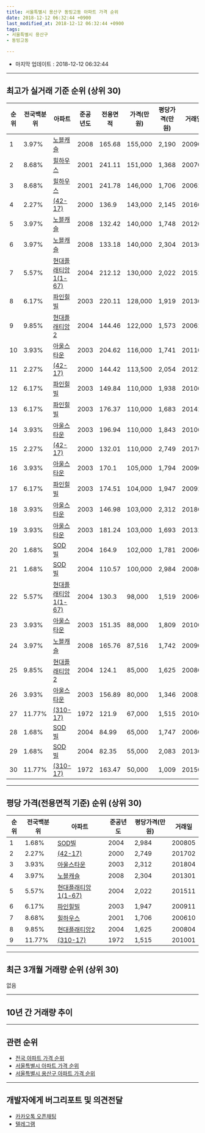 ```yaml
---
title: 서울특별시 용산구 동빙고동 아파트 가격 순위
date: 2018-12-12 06:32:44 +0900
last_modified_at: 2018-12-12 06:32:44 +0900
tags:
- 서울특별시 용산구
- 동빙고동

---
```


* 마지막 업데이트 : 2018-12-12 06:32:44

---

## 최고가 실거래 기준 순위 (상위 30)


|순위|전국백분위|아파트|준공년도|전용면적|가격(만원)|평당가격(만원)|거래일|
|---|---|---|---|---|---|---|---|
|1|3.97%|[노블캐슬](https://search.naver.com/search.naver?query=%EC%84%9C%EC%9A%B8%ED%8A%B9%EB%B3%84%EC%8B%9C+%EC%9A%A9%EC%82%B0%EA%B5%AC+%EB%8F%99%EB%B9%99%EA%B3%A0%EB%8F%99+%EB%85%B8%EB%B8%94%EC%BA%90%EC%8A%AC)|2008|165.68|155,000|2,190|200907|
|2|8.68%|[힐하우스](https://search.naver.com/search.naver?query=%EC%84%9C%EC%9A%B8%ED%8A%B9%EB%B3%84%EC%8B%9C+%EC%9A%A9%EC%82%B0%EA%B5%AC+%EB%8F%99%EB%B9%99%EA%B3%A0%EB%8F%99+%ED%9E%90%ED%95%98%EC%9A%B0%EC%8A%A4)|2001|241.11|151,000|1,368|200703|
|3|8.68%|[힐하우스](https://search.naver.com/search.naver?query=%EC%84%9C%EC%9A%B8%ED%8A%B9%EB%B3%84%EC%8B%9C+%EC%9A%A9%EC%82%B0%EA%B5%AC+%EB%8F%99%EB%B9%99%EA%B3%A0%EB%8F%99+%ED%9E%90%ED%95%98%EC%9A%B0%EC%8A%A4)|2001|241.78|146,000|1,706|200610|
|4|2.27%|[(42-17)](https://search.naver.com/search.naver?query=%EC%84%9C%EC%9A%B8%ED%8A%B9%EB%B3%84%EC%8B%9C+%EC%9A%A9%EC%82%B0%EA%B5%AC+%EB%8F%99%EB%B9%99%EA%B3%A0%EB%8F%99+%2842-17%29)|2000|136.9|143,000|2,145|201607|
|5|3.97%|[노블캐슬](https://search.naver.com/search.naver?query=%EC%84%9C%EC%9A%B8%ED%8A%B9%EB%B3%84%EC%8B%9C+%EC%9A%A9%EC%82%B0%EA%B5%AC+%EB%8F%99%EB%B9%99%EA%B3%A0%EB%8F%99+%EB%85%B8%EB%B8%94%EC%BA%90%EC%8A%AC)|2008|132.42|140,000|1,748|201209|
|6|3.97%|[노블캐슬](https://search.naver.com/search.naver?query=%EC%84%9C%EC%9A%B8%ED%8A%B9%EB%B3%84%EC%8B%9C+%EC%9A%A9%EC%82%B0%EA%B5%AC+%EB%8F%99%EB%B9%99%EA%B3%A0%EB%8F%99+%EB%85%B8%EB%B8%94%EC%BA%90%EC%8A%AC)|2008|133.18|140,000|2,304|201301|
|7|5.57%|[현대플래티앙1(1-67)](https://search.naver.com/search.naver?query=%EC%84%9C%EC%9A%B8%ED%8A%B9%EB%B3%84%EC%8B%9C+%EC%9A%A9%EC%82%B0%EA%B5%AC+%EB%8F%99%EB%B9%99%EA%B3%A0%EB%8F%99+%ED%98%84%EB%8C%80%ED%94%8C%EB%9E%98%ED%8B%B0%EC%95%991%281-67%29)|2004|212.12|130,000|2,022|201511|
|8|6.17%|[파인힐빌](https://search.naver.com/search.naver?query=%EC%84%9C%EC%9A%B8%ED%8A%B9%EB%B3%84%EC%8B%9C+%EC%9A%A9%EC%82%B0%EA%B5%AC+%EB%8F%99%EB%B9%99%EA%B3%A0%EB%8F%99+%ED%8C%8C%EC%9D%B8%ED%9E%90%EB%B9%8C)|2003|220.11|128,000|1,919|201305|
|9|9.85%|[현대플래티앙2](https://search.naver.com/search.naver?query=%EC%84%9C%EC%9A%B8%ED%8A%B9%EB%B3%84%EC%8B%9C+%EC%9A%A9%EC%82%B0%EA%B5%AC+%EB%8F%99%EB%B9%99%EA%B3%A0%EB%8F%99+%ED%98%84%EB%8C%80%ED%94%8C%EB%9E%98%ED%8B%B0%EC%95%992)|2004|144.46|122,000|1,573|200611|
|10|3.93%|[아울스타운](https://search.naver.com/search.naver?query=%EC%84%9C%EC%9A%B8%ED%8A%B9%EB%B3%84%EC%8B%9C+%EC%9A%A9%EC%82%B0%EA%B5%AC+%EB%8F%99%EB%B9%99%EA%B3%A0%EB%8F%99+%EC%95%84%EC%9A%B8%EC%8A%A4%ED%83%80%EC%9A%B4)|2003|204.62|116,000|1,741|201103|
|11|2.27%|[(42-17)](https://search.naver.com/search.naver?query=%EC%84%9C%EC%9A%B8%ED%8A%B9%EB%B3%84%EC%8B%9C+%EC%9A%A9%EC%82%B0%EA%B5%AC+%EB%8F%99%EB%B9%99%EA%B3%A0%EB%8F%99+%2842-17%29)|2000|144.42|113,500|2,054|201210|
|12|6.17%|[파인힐빌](https://search.naver.com/search.naver?query=%EC%84%9C%EC%9A%B8%ED%8A%B9%EB%B3%84%EC%8B%9C+%EC%9A%A9%EC%82%B0%EA%B5%AC+%EB%8F%99%EB%B9%99%EA%B3%A0%EB%8F%99+%ED%8C%8C%EC%9D%B8%ED%9E%90%EB%B9%8C)|2003|149.84|110,000|1,938|201005|
|13|6.17%|[파인힐빌](https://search.naver.com/search.naver?query=%EC%84%9C%EC%9A%B8%ED%8A%B9%EB%B3%84%EC%8B%9C+%EC%9A%A9%EC%82%B0%EA%B5%AC+%EB%8F%99%EB%B9%99%EA%B3%A0%EB%8F%99+%ED%8C%8C%EC%9D%B8%ED%9E%90%EB%B9%8C)|2003|176.37|110,000|1,683|201410|
|14|3.93%|[아울스타운](https://search.naver.com/search.naver?query=%EC%84%9C%EC%9A%B8%ED%8A%B9%EB%B3%84%EC%8B%9C+%EC%9A%A9%EC%82%B0%EA%B5%AC+%EB%8F%99%EB%B9%99%EA%B3%A0%EB%8F%99+%EC%95%84%EC%9A%B8%EC%8A%A4%ED%83%80%EC%9A%B4)|2003|196.94|110,000|1,843|201006|
|15|2.27%|[(42-17)](https://search.naver.com/search.naver?query=%EC%84%9C%EC%9A%B8%ED%8A%B9%EB%B3%84%EC%8B%9C+%EC%9A%A9%EC%82%B0%EA%B5%AC+%EB%8F%99%EB%B9%99%EA%B3%A0%EB%8F%99+%2842-17%29)|2000|132.01|110,000|2,749|201702|
|16|3.93%|[아울스타운](https://search.naver.com/search.naver?query=%EC%84%9C%EC%9A%B8%ED%8A%B9%EB%B3%84%EC%8B%9C+%EC%9A%A9%EC%82%B0%EA%B5%AC+%EB%8F%99%EB%B9%99%EA%B3%A0%EB%8F%99+%EC%95%84%EC%9A%B8%EC%8A%A4%ED%83%80%EC%9A%B4)|2003|170.1|105,000|1,794|200907|
|17|6.17%|[파인힐빌](https://search.naver.com/search.naver?query=%EC%84%9C%EC%9A%B8%ED%8A%B9%EB%B3%84%EC%8B%9C+%EC%9A%A9%EC%82%B0%EA%B5%AC+%EB%8F%99%EB%B9%99%EA%B3%A0%EB%8F%99+%ED%8C%8C%EC%9D%B8%ED%9E%90%EB%B9%8C)|2003|174.51|104,000|1,947|200911|
|18|3.93%|[아울스타운](https://search.naver.com/search.naver?query=%EC%84%9C%EC%9A%B8%ED%8A%B9%EB%B3%84%EC%8B%9C+%EC%9A%A9%EC%82%B0%EA%B5%AC+%EB%8F%99%EB%B9%99%EA%B3%A0%EB%8F%99+%EC%95%84%EC%9A%B8%EC%8A%A4%ED%83%80%EC%9A%B4)|2003|146.98|103,000|2,312|201804|
|19|3.93%|[아울스타운](https://search.naver.com/search.naver?query=%EC%84%9C%EC%9A%B8%ED%8A%B9%EB%B3%84%EC%8B%9C+%EC%9A%A9%EC%82%B0%EA%B5%AC+%EB%8F%99%EB%B9%99%EA%B3%A0%EB%8F%99+%EC%95%84%EC%9A%B8%EC%8A%A4%ED%83%80%EC%9A%B4)|2003|181.24|103,000|1,693|201311|
|20|1.68%|[SOD빌](https://search.naver.com/search.naver?query=%EC%84%9C%EC%9A%B8%ED%8A%B9%EB%B3%84%EC%8B%9C+%EC%9A%A9%EC%82%B0%EA%B5%AC+%EB%8F%99%EB%B9%99%EA%B3%A0%EB%8F%99+SOD%EB%B9%8C)|2004|164.9|102,000|1,781|200604|
|21|1.68%|[SOD빌](https://search.naver.com/search.naver?query=%EC%84%9C%EC%9A%B8%ED%8A%B9%EB%B3%84%EC%8B%9C+%EC%9A%A9%EC%82%B0%EA%B5%AC+%EB%8F%99%EB%B9%99%EA%B3%A0%EB%8F%99+SOD%EB%B9%8C)|2004|110.57|100,000|2,984|200805|
|22|5.57%|[현대플래티앙1(1-67)](https://search.naver.com/search.naver?query=%EC%84%9C%EC%9A%B8%ED%8A%B9%EB%B3%84%EC%8B%9C+%EC%9A%A9%EC%82%B0%EA%B5%AC+%EB%8F%99%EB%B9%99%EA%B3%A0%EB%8F%99+%ED%98%84%EB%8C%80%ED%94%8C%EB%9E%98%ED%8B%B0%EC%95%991%281-67%29)|2004|130.3|98,000|1,519|200604|
|23|3.93%|[아울스타운](https://search.naver.com/search.naver?query=%EC%84%9C%EC%9A%B8%ED%8A%B9%EB%B3%84%EC%8B%9C+%EC%9A%A9%EC%82%B0%EA%B5%AC+%EB%8F%99%EB%B9%99%EA%B3%A0%EB%8F%99+%EC%95%84%EC%9A%B8%EC%8A%A4%ED%83%80%EC%9A%B4)|2003|151.35|88,000|1,809|201003|
|24|3.97%|[노블캐슬](https://search.naver.com/search.naver?query=%EC%84%9C%EC%9A%B8%ED%8A%B9%EB%B3%84%EC%8B%9C+%EC%9A%A9%EC%82%B0%EA%B5%AC+%EB%8F%99%EB%B9%99%EA%B3%A0%EB%8F%99+%EB%85%B8%EB%B8%94%EC%BA%90%EC%8A%AC)|2008|165.76|87,516|1,742|200906|
|25|9.85%|[현대플래티앙2](https://search.naver.com/search.naver?query=%EC%84%9C%EC%9A%B8%ED%8A%B9%EB%B3%84%EC%8B%9C+%EC%9A%A9%EC%82%B0%EA%B5%AC+%EB%8F%99%EB%B9%99%EA%B3%A0%EB%8F%99+%ED%98%84%EB%8C%80%ED%94%8C%EB%9E%98%ED%8B%B0%EC%95%992)|2004|124.1|85,000|1,625|200804|
|26|3.93%|[아울스타운](https://search.naver.com/search.naver?query=%EC%84%9C%EC%9A%B8%ED%8A%B9%EB%B3%84%EC%8B%9C+%EC%9A%A9%EC%82%B0%EA%B5%AC+%EB%8F%99%EB%B9%99%EA%B3%A0%EB%8F%99+%EC%95%84%EC%9A%B8%EC%8A%A4%ED%83%80%EC%9A%B4)|2003|156.89|80,000|1,346|200810|
|27|11.77%|[(310-17)](https://search.naver.com/search.naver?query=%EC%84%9C%EC%9A%B8%ED%8A%B9%EB%B3%84%EC%8B%9C+%EC%9A%A9%EC%82%B0%EA%B5%AC+%EB%8F%99%EB%B9%99%EA%B3%A0%EB%8F%99+%28310-17%29)|1972|121.9|67,000|1,515|201001|
|28|1.68%|[SOD빌](https://search.naver.com/search.naver?query=%EC%84%9C%EC%9A%B8%ED%8A%B9%EB%B3%84%EC%8B%9C+%EC%9A%A9%EC%82%B0%EA%B5%AC+%EB%8F%99%EB%B9%99%EA%B3%A0%EB%8F%99+SOD%EB%B9%8C)|2004|84.99|65,000|1,747|200606|
|29|1.68%|[SOD빌](https://search.naver.com/search.naver?query=%EC%84%9C%EC%9A%B8%ED%8A%B9%EB%B3%84%EC%8B%9C+%EC%9A%A9%EC%82%B0%EA%B5%AC+%EB%8F%99%EB%B9%99%EA%B3%A0%EB%8F%99+SOD%EB%B9%8C)|2004|82.35|55,000|2,083|201302|
|30|11.77%|[(310-17)](https://search.naver.com/search.naver?query=%EC%84%9C%EC%9A%B8%ED%8A%B9%EB%B3%84%EC%8B%9C+%EC%9A%A9%EC%82%B0%EA%B5%AC+%EB%8F%99%EB%B9%99%EA%B3%A0%EB%8F%99+%28310-17%29)|1972|163.47|50,000|1,009|201503|


---

## 평당 가격(전용면적 기준) 순위 (상위 30)


|순위|전국백분위|아파트|준공년도|평당가격(만원)|거래일|
|---|---|---|---|---|---|
|1|1.68%|[SOD빌](https://search.naver.com/search.naver?query=%EC%84%9C%EC%9A%B8%ED%8A%B9%EB%B3%84%EC%8B%9C+%EC%9A%A9%EC%82%B0%EA%B5%AC+%EB%8F%99%EB%B9%99%EA%B3%A0%EB%8F%99+SOD%EB%B9%8C)|2004|2,984|200805|
|2|2.27%|[(42-17)](https://search.naver.com/search.naver?query=%EC%84%9C%EC%9A%B8%ED%8A%B9%EB%B3%84%EC%8B%9C+%EC%9A%A9%EC%82%B0%EA%B5%AC+%EB%8F%99%EB%B9%99%EA%B3%A0%EB%8F%99+%2842-17%29)|2000|2,749|201702|
|3|3.93%|[아울스타운](https://search.naver.com/search.naver?query=%EC%84%9C%EC%9A%B8%ED%8A%B9%EB%B3%84%EC%8B%9C+%EC%9A%A9%EC%82%B0%EA%B5%AC+%EB%8F%99%EB%B9%99%EA%B3%A0%EB%8F%99+%EC%95%84%EC%9A%B8%EC%8A%A4%ED%83%80%EC%9A%B4)|2003|2,312|201804|
|4|3.97%|[노블캐슬](https://search.naver.com/search.naver?query=%EC%84%9C%EC%9A%B8%ED%8A%B9%EB%B3%84%EC%8B%9C+%EC%9A%A9%EC%82%B0%EA%B5%AC+%EB%8F%99%EB%B9%99%EA%B3%A0%EB%8F%99+%EB%85%B8%EB%B8%94%EC%BA%90%EC%8A%AC)|2008|2,304|201301|
|5|5.57%|[현대플래티앙1(1-67)](https://search.naver.com/search.naver?query=%EC%84%9C%EC%9A%B8%ED%8A%B9%EB%B3%84%EC%8B%9C+%EC%9A%A9%EC%82%B0%EA%B5%AC+%EB%8F%99%EB%B9%99%EA%B3%A0%EB%8F%99+%ED%98%84%EB%8C%80%ED%94%8C%EB%9E%98%ED%8B%B0%EC%95%991%281-67%29)|2004|2,022|201511|
|6|6.17%|[파인힐빌](https://search.naver.com/search.naver?query=%EC%84%9C%EC%9A%B8%ED%8A%B9%EB%B3%84%EC%8B%9C+%EC%9A%A9%EC%82%B0%EA%B5%AC+%EB%8F%99%EB%B9%99%EA%B3%A0%EB%8F%99+%ED%8C%8C%EC%9D%B8%ED%9E%90%EB%B9%8C)|2003|1,947|200911|
|7|8.68%|[힐하우스](https://search.naver.com/search.naver?query=%EC%84%9C%EC%9A%B8%ED%8A%B9%EB%B3%84%EC%8B%9C+%EC%9A%A9%EC%82%B0%EA%B5%AC+%EB%8F%99%EB%B9%99%EA%B3%A0%EB%8F%99+%ED%9E%90%ED%95%98%EC%9A%B0%EC%8A%A4)|2001|1,706|200610|
|8|9.85%|[현대플래티앙2](https://search.naver.com/search.naver?query=%EC%84%9C%EC%9A%B8%ED%8A%B9%EB%B3%84%EC%8B%9C+%EC%9A%A9%EC%82%B0%EA%B5%AC+%EB%8F%99%EB%B9%99%EA%B3%A0%EB%8F%99+%ED%98%84%EB%8C%80%ED%94%8C%EB%9E%98%ED%8B%B0%EC%95%992)|2004|1,625|200804|
|9|11.77%|[(310-17)](https://search.naver.com/search.naver?query=%EC%84%9C%EC%9A%B8%ED%8A%B9%EB%B3%84%EC%8B%9C+%EC%9A%A9%EC%82%B0%EA%B5%AC+%EB%8F%99%EB%B9%99%EA%B3%A0%EB%8F%99+%28310-17%29)|1972|1,515|201001|


---

## 최근 3개월 거래량 순위 (상위 30)

없음

---

## 10년 간 거래량 추이


<div style="width:100%;">
    <canvas id="deal_progress" height="250"></canvas>
</div>

<script>
new Chart(document.getElementById("deal_progress"), {
    type: 'line',
    data: {
        labels: ['200812','200901','200902','200903','200904','200905','200906','200907','200908','200909','200910','200911','200912','201001','201002','201003','201004','201005','201006','201007','201008','201009','201010','201011','201012','201101','201102','201103','201104','201105','201106','201107','201108','201109','201110','201111','201112','201201','201202','201203','201204','201205','201206','201207','201208','201209','201210','201211','201212','201301','201302','201303','201304','201305','201306','201307','201308','201309','201310','201311','201312','201401','201402','201403','201404','201405','201406','201407','201408','201409','201410','201411','201412','201501','201502','201503','201504','201505','201506','201507','201508','201509','201510','201511','201512','201601','201602','201603','201604','201605','201606','201607','201608','201609','201610','201611','201612','201701','201702','201703','201704','201705','201706','201707','201708','201709','201710','201711','201712','201801','201802','201803','201804','201805','201806','201807','201808','201809','201810','201811','201812'],
        datasets: [{
            label: '실거래 수',
            pointRadius: 1,
            data: [1, 0, 0, 0, 1, 3, 2, 4, 1, 4, 0, 1, 0, 1, 1, 1, 1, 2, 2, 0, 0, 2, 0, 0, 0, 0, 1, 1, 0, 0, 0, 0, 0, 0, 2, 1, 0, 0, 0, 0, 0, 0, 0, 0, 0, 1, 1, 0, 0, 1, 1, 0, 0, 1, 0, 0, 0, 0, 0, 1, 1, 0, 1, 0, 1, 0, 0, 0, 0, 0, 1, 1, 0, 0, 0, 1, 1, 0, 0, 1, 0, 0, 0, 1, 1, 0, 0, 0, 0, 1, 0, 1, 4, 1, 0, 1, 0, 3, 1, 0, 2, 0, 0, 1, 1, 1, 0, 0, 0, 2, 0, 2, 2, 2, 1, 0, 0, 0, 0, 0, 0],
            borderColor: "rgba(255, 201, 14, 1)",
            backgroundColor: "rgba(255, 201, 14, 0.5)",
            fill: true,
        }]
    },
    options: {
        responsive: true,
        title: {
            display: true,
            text: '10년간 거래량 추이'
        },
        tooltips: {
            mode: 'index',
            intersect: false,
        },
        hover: {
            mode: 'nearest',
            intersect: true
        },
        scales: {
            xAxes: [{
                display: true,
                scaleLabel: {
                    display: true,
                    labelString: '년/월'
                }
            }],
            yAxes: [{
                display: true,
                ticks: {
                    suggestedMin: 0,
                },
                scaleLabel: {
                    display: true,
                    labelString: '실거래 수'
                }
            }]
        }
    }
});

</script>


---

## 관련 순위

- [전국 아파트 가격 순위](https://inasie.github.io/apt-ranking/전국)
- [서울특별시 아파트 가격 순위](https://inasie.github.io/apt-ranking/서울특별시)
- [서울특별시 용산구 아파트 가격 순위](https://inasie.github.io/apt-ranking/서울특별시-용산구)


---

## 개발자에게 버그리포트 및 의견전달

- [카카오톡 오픈채팅](https://open.kakao.com/o/gLJUAP4)
- [텔레그램](https://t.me/inasie)

